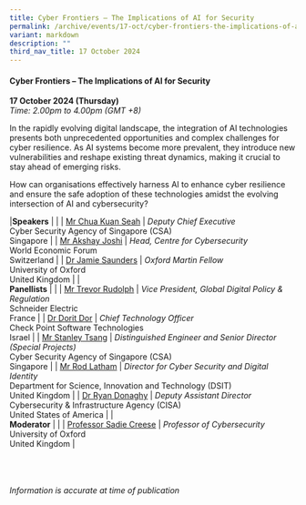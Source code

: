 ```yaml
---
title: Cyber Frontiers – The Implications of AI for Security
permalink: /archive/events/17-oct/cyber-frontiers-the-implications-of-ai-for-security/
variant: markdown
description: ""
third_nav_title: 17 October 2024
---
```

#### **Cyber Frontiers – The Implications of AI for Security**

**17 October 2024 (Thursday)**  
*Time: 2.00pm to 4.00pm (GMT +8)*

In the rapidly evolving digital landscape, the integration of AI technologies presents both unprecedented opportunities and complex challenges for cyber resilience. As AI systems become more prevalent, they introduce new vulnerabilities and reshape existing threat dynamics, making it crucial to stay ahead of emerging risks.

How can organisations effectively harness AI to enhance cyber resilience and ensure the safe adoption of these technologies amidst the evolving intersection of AI and cybersecurity?

|**Speakers**          |                                                              |
| [Mr Chua Kuan Seah](/speakers/chua-kuan-seah/)  | *Deputy Chief Executive* <br>Cyber Security Agency of Singapore (CSA) <br>Singapore     |
| [Mr Akshay Joshi](/speakers/mr-akshay-joshi/)  | *Head, Centre for Cybersecurity* <br>World Economic Forum <br>Switzerland     |
| [Dr Jamie Saunders](/speakers/jamie-saunders/)  | *Oxford Martin Fellow* <br>University of Oxford <br>United Kingdom     |
|<br>**Panellists**          |                                                              |
| [Mr Trevor Rudolph](/speakers/mr-trevor-rudolph/)  | *Vice President, Global Digital Policy &amp; Regulation* <br>Schneider Electric <br>France     |
| [Dr Dorit Dor](/speakers/dr-dorit-dor/)  | *Chief Technology Officer* <br>Check Point Software Technologies <br>Israel     |
| [Mr Stanley Tsang](/speakers/mr-stanley-tsang/)  | *Distinguished Engineer and Senior Director (Special Projects)* <br>Cyber Security Agency of Singapore (CSA) <br>Singapore     |
| [Mr Rod Latham](/speakers/mr-rod-latham/)  | *Director for Cyber Security and Digital Identity* <br>Department for Science, Innovation and Technology (DSIT)<br>United Kingdom     |
| [Dr Ryan Donaghy](/speakers/dr-ryan-donaghy/)  | *Deputy Assistant Director* <br>Cybersecurity &amp; Infrastructure Agency (CISA)<br>United States of America     |
|<br>**Moderator**          |                                                              |
| [Professor Sadie Creese](/speakers/sadie-creese/)  | *Professor of Cybersecurity* <br>University of Oxford <br>United Kingdom     |

<br><br><br>
*Information is accurate at time of publication*